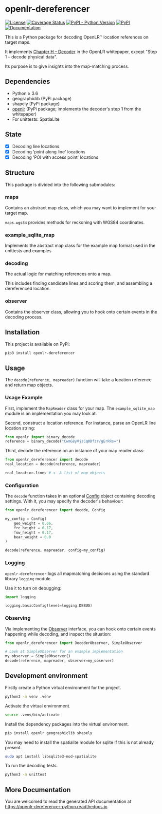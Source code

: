 # openlr-dereferencer

[![License](https://img.shields.io/badge/License-Apache%202.0-green.svg)](LICENSE)
[![Coverage Status](https://img.shields.io/codecov/c/github/tomtom-international/openlr-dereferencer-python/master.svg)](https://codecov.io/github/tomtom-international/openlr-dereferencer-python?branch=master)
[![PyPI - Python Version](https://img.shields.io/pypi/pyversions/openlr-dereferencer)](https://pypi.org/project/openlr-dereferencer)
[![PyPI](https://img.shields.io/pypi/v/openlr-dereferencer)](https://pypi.org/project/openlr-dereferencer)
[![Documentation](https://readthedocs.org/projects/openlr-dereferencer-python/badge/)](https://openlr-dereferencer-python.readthedocs.io)


This is a Python package for decoding OpenLR™ location references on target maps.

It implements [Chapter H – Decoder](https://www.openlr-association.com/fileadmin/user_upload/openlr-whitepaper_v1.5.pdf#page=97) in the OpenLR whitepaper, except "Step 1 – decode physical data".

Its purpose is to give insights into the map-matching process.

## Dependencies
- Python ≥ 3.6
- geographiclib (PyPi package)
- shapely (PyPi package)
- [openlr](https://github.com/tomtom-international/openlr-python) (PyPi package; implements the decoder's step 1 from the whitepaper)
- For unittests: SpatiaLite
## State
- [X] Decoding line locations
- [X] Decoding 'point along line' locations
- [X] Decoding 'POI with access point' locations
## Structure
This package is divided into the following submodules:
### maps
Contains an abstract map class, which you may want to implement for your target map.

`maps.wgs84` provides methods for reckoning with WGS84 coordinates.
### example_sqlite_map
Implements the abstract map class for the example map format used in the unittests and examples
### decoding
The actual logic for matching references onto a map.

This includes finding candidate lines and scoring them, and assembling a dereferenced location.

### observer
Contains the observer class, allowing you to hook onto certain events in the decoding process.

## Installation
This project is available on PyPi:
```sh
pip3 install openlr-dereferencer
```

## Usage
The `decode(reference, mapreader)` function will take a location reference and return map objects.

### Usage Example

First, implement the `MapReader` class for your map.  The `example_sqlite_map` module is an implementation you may look at.

Second, construct a location reference. For instance, parse an OpenLR line location string:
```py
from openlr import binary_decode
reference = binary_decode("CwmG8yVjzCq0Dfzr/gErRRs=")
```

Third, decode the reference on an instance of your map reader class:
```py
from openlr_dereferencer import decode
real_location = decode(reference, mapreader)

real_location.lines # <- A list of map objects
```

### Configuration
The `decode` function takes in an optional [Config](https://openlr-dereferencer-python.readthedocs.io/en/latest/openlr_dereferencer.decoding.html#openlr_dereferencer.decoding.configuration.Config) object containing decoding settings.
With it, you may specify the decoder's behaviour:
```py
from openlr_dereferencer import decode, Config

my_config = Config(
    geo_weight = 0.66,
    frc_height = 0.17,
    fow_height = 0.17,
    bear_weight = 0.0
)

decode(reference, mapreader, config=my_config)
```

### Logging
`openlr-dereferencer` logs all mapmatching decisions using the standard library `logging` module.

Use it to turn on debugging:
```py
import logging

logging.basicConfig(level=logging.DEBUG)
```

### Observing
Via implementing the [Observer](https://openlr-dereferencer-python.readthedocs.io/en/latest/openlr_dereferencer.observer.html#openlr_dereferencer.observer.simple_observer.SimpleObserver) interface, you can hook onto certain events happening while decoding, and inspect the situation:
```py
from openlr_dereferencer import DecoderObserver, SimpleObserver

# Look at SimpleObserver for an example implementation
my_observer = SimpleObserver()
decode(reference, mapreader, observer=my_observer)
```

## Development environment

Firstly create a Python virtual environment for the project.
```sh
python3 -m venv .venv
```

Activate the virtual environment.
```sh
source .venv/bin/activate
```

Install the dependency packages into the virtual environment.
```sh
pip install openlr geographiclib shapely

```

You may need to install the spatialite module for sqlite if this is not already present.
```sh
sudo apt install libsqlite3-mod-spatialite
```

To run the decoding tests.
```sh
python3 -m unittest
```

## More Documentation
You are welcomed to read the generated API documentation at https://openlr-dereferencer-python.readthedocs.io.
